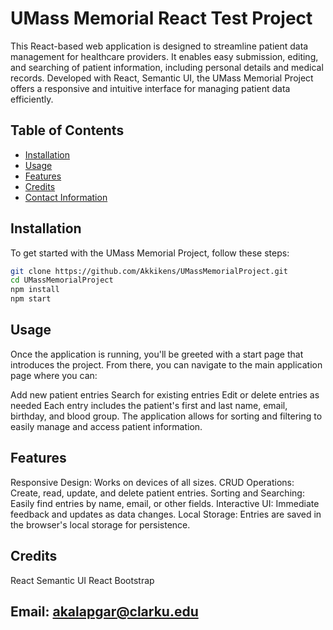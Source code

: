# UMass Memorial React Test Project

This React-based web application is designed to streamline patient data management for healthcare providers. It enables easy submission, editing, and searching of patient information, including personal details and medical records. 
Developed with React, Semantic UI, the UMass Memorial Project offers a responsive and intuitive interface for managing patient data efficiently.

## Table of Contents

- [Installation](#installation)
- [Usage](#usage)
- [Features](#features)
- [Credits](#credits)
- [Contact Information](#contact-information)

## Installation

To get started with the UMass Memorial Project, follow these steps:

```bash
git clone https://github.com/Akkikens/UMassMemorialProject.git
cd UMassMemorialProject
npm install
npm start
```

## Usage
Once the application is running, you'll be greeted with a start page that introduces the project. From there, you can navigate to the main application page where you can:

Add new patient entries
Search for existing entries
Edit or delete entries as needed
Each entry includes the patient's first and last name, email, birthday, and blood group. The application allows for sorting and filtering to easily manage and access patient information.

## Features
Responsive Design: Works on devices of all sizes.
CRUD Operations: Create, read, update, and delete patient entries.
Sorting and Searching: Easily find entries by name, email, or other fields.
Interactive UI: Immediate feedback and updates as data changes.
Local Storage: Entries are saved in the browser's local storage for persistence.

## Credits
React
Semantic UI React
Bootstrap


## Email: akalapgar@clarku.edu

